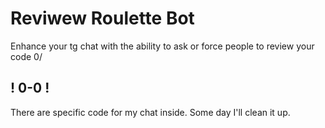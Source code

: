 # Reviwew Roulette Bot

Enhance your tg chat with the ability to ask or force people to review your code 0/

## ! 0-0 !

There are specific code for my chat inside. Some day I'll clean it up.
